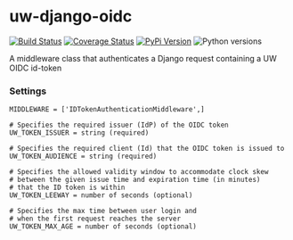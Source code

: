 # uw-django-oidc

[![Build Status](https://api.travis-ci.com/uw-it-aca/uw-django-oidc.svg?branch=master)](https://travis-ci.com/uw-it-aca/uw-django-oidc)
[![Coverage Status](https://coveralls.io/repos/github/uw-it-aca/uw-django-oidc/badge.svg?branch=master)](https://coveralls.io/github/uw-it-aca/uw-django-oidc?branch=master)
[![PyPi Version](https://img.shields.io/pypi/v/uw-django-oidc.svg)](https://pypi.python.org/pypi/uw-django-oidc)
![Python versions](https://img.shields.io/pypi/pyversions/uw-django-oidc.svg)


A middleware class that authenticates a Django request containing a UW OIDC id-token

### Settings

```
MIDDLEWARE = ['IDTokenAuthenticationMiddleware',]

# Specifies the required issuer (IdP) of the OIDC token
UW_TOKEN_ISSUER = string (required)

# Specifies the required client (Id) that the OIDC token is issued to
UW_TOKEN_AUDIENCE = string (required)

# Specifies the allowed validity window to accommodate clock skew
# between the given issue time and expiration time (in minutes)
# that the ID token is within
UW_TOKEN_LEEWAY = number of seconds (optional)

# Specifies the max time between user login and
# when the first request reaches the server
UW_TOKEN_MAX_AGE = number of seconds (optional)
```
